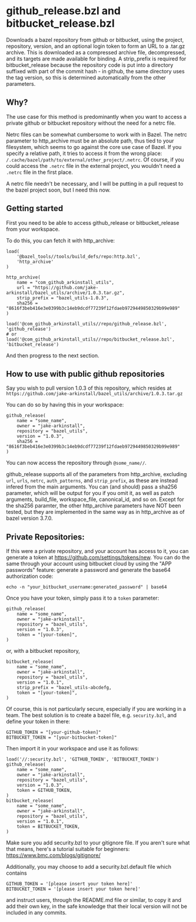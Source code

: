 # github_release.bzl and bitbucket_release.bzl

Downloads a bazel repository from github or bitbucket, using the project, repository,
version, and an optional login token to form an URL to a .tar.gz archive. This is
downloaded as a compressed archive file, decompressed, and its targets are made available
for binding. A strip_prefix is required for bitbucket_release because the repository code
is put into a directory suffixed with part of the commit hash - in github, the same directory
uses the tag version, so this is determined automatically from the other parameters.

## Why?

The use case for this method is predominantly when you want to access a
private github or bitbucket repository without the need for a netrc file.

Netrc files can be somewhat cumbersome to work with in Bazel. The netrc parameter
to http_archive must be an absolute path, thus tied to your filesystem, which seems
to go against the core use case of Bazel. If you specify a relative path, it tries
to access it from the wrong place: `/.cache/bazel/path/to/external/other_project/.netrc`.
Of course, if you could access the `.netrc` file in the external project, you wouldn't
need a `.netrc` file in the first place.

A netrc file needn't be necessary, and I will be putting in a pull request to the
bazel project soon, but I need this now.

## Getting started

First you need to be able to access github_release or bitbucket_release from your workspace.

To do this, you can fetch it with http_archive:

```
load(
    '@bazel_tools//tools/build_defs/repo:http.bzl',
    'http_archive'
)

http_archive(
    name = "com_github_arkinstall_utils",
    url = "https://github.com/jake-arkinstall/bazel_utils/archive/1.0.3.tar.gz",
    strip_prefix = "bazel_utils-1.0.3",
    sha256 = "8616f3beb416e3e0399b3c14eb9dcdf77239f12fdaeb9729449850329b99e989"
)

load('@com_github_arkinstall_utils//repo/github_release.bzl', 'github_release')
# or
load('@com_github_arkinstall_utils//repo/bitbucket_release.bzl', 'bitbucket_release')
```

And then progress to the next section.


## How to use with public github repositories

Say you wish to pull version 1.0.3 of this repository, which resides at
`https://github.com/jake-arkinstall/bazel_utils/archive/1.0.3.tar.gz`

You can do so by having this in your workspace:
```
github_release(
    name = "some_name",
    owner = "jake-arkinstall",
    repository = "bazel_utils",
    version = "1.0.3",
    sha256 = "8616f3beb416e3e0399b3c14eb9dcdf77239f12fdaeb9729449850329b99e989"
)
```

You can now access the repository through `@some_name//`.

github_release supports all of the parameters from http_archive, excluding
`url`, `urls`, `netrc`, `auth_patterns`, and `strip_prefix`, as these are
instead infered from the main arguments. You can (and should) pass a sha256
parameter, which will be output for you if you omit it, as well as patch arguments,
build_file, workspace_file, canonical_id, and so on. Except for the sha256
paramter, the other http_archive parameters have NOT been tested, but they
are implemented in the same way as in http_archive as of bazel version 3.7.0.

## Private Repositories:

If this were a private repository, and your account has access to it, you can
generate a token at https://github.com/settings/tokens/new. You can do the same
through your account using bitbucket cloud by using the "APP passwords" feature:
generate a password and generate the base64 authorization code:
```
echo -n "your_bitbucket_username:generated_password" | base64
```

Once you have your token, simply pass it to a `token` parameter:

```
github_release(
    name = "some_name",
    owner = "jake-arkinstall",
    repository = "bazel_utils",
    version = "1.0.3",
    token = "[your-token]",
)
```
or, with a bitbucket repository,
```
bitbucket_release(
    name = "some_name",
    owner = "jake-arkinstall",
    repository = "bazel_utils",
    version = "1.0.1",
    strip_prefix = "bazel_utils-abcdefg,
    token = "[your-token]",
)
```


Of course, this is not particularly secure, especially if you are working
in a team. The best solution is to create a bazel file, e.g. `security.bzl`,
and define your token in there:

```
GITHUB_TOKEN = "[your-github-token]"
BITBUCKET_TOKEN = "[your-bitbucket-token]"
```

Then import it in your workspace and use it as follows:

```
load('//:security.bzl', 'GITHUB_TOKEN', 'BITBUCKET_TOKEN')
github_release(
    name = "some_name",
    owner = "jake-arkinstall",
    repository = "bazel_utils",
    version = "1.0.3",
    token = GITHUB_TOKEN,
)
bitbucket_release(
    name = "some_name",
    owner = "jake-arkinstall",
    repository = "bazel_utils",
    version = "1.0.1",
    token = BITBUCKET_TOKEN,
)

```

Make sure you add security.bzl to your gitignore file. If you aren't sure
what that means, here's a tutorial suitable for beginners:
https://www.bmc.com/blogs/gitignore/

Additionally, you may choose to add a security.bzl.default file which contains

```
GITHUB_TOKEN = '[please insert your token here]'
BITBUCKET_TOKEN = '[please insert your token here]'
```

and instruct users, through the README.md file or similar, to copy it and
add their own key, in the safe knowledge that their local version will not
be included in any commits.
